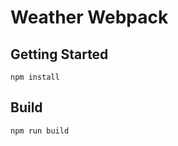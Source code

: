 # Weather Webpack

## Getting Started

```shell
npm install
```

## Build

```shell
npm run build
```
